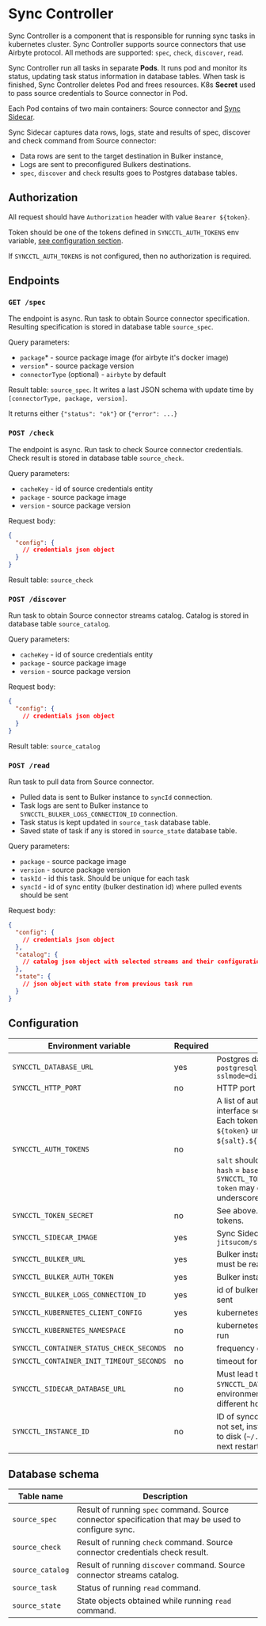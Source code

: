 # Sync Controller

Sync Controller is a component that is responsible for running sync tasks in kubernetes cluster.
Sync Controller supports source connectors that use Airbyte protocol. All methods are supported: `spec`, `check`, `discover`, `read`.

Sync Controller run all tasks in separate **Pods**. It runs pod and monitor its status, updating task status information in database tables.
When task is finished, Sync Controller deletes Pod and frees resources.
K8s **Secret** used to pass source credentials to Source connector in Pod.

Each Pod contains of two main containers: Source connector and [Sync Sidecar](../sync-sidecar/README.md).

Sync Sidecar captures data rows, logs, state and results of spec, discover and check command from Source connector:

 - Data rows are sent to the target destination in Bulker instance,
 - Logs are sent to preconfigured Bulkers destinations.
 - `spec`, `discover` and `check` results goes to Postgres database tables.

## Authorization

All request should have `Authorization` header with value `Bearer ${token}`.

Token should be one of the tokens defined in `SYNCCTL_AUTH_TOKENS` env variable,
[see configuration section](#configuration).

If `SYNCCTL_AUTH_TOKENS` is not configured, then no authorization is required.

## Endpoints

### `GET /spec`

The endpoint is async. Run task to obtain Source connector specification. Resulting specification is stored in database table `source_spec`. 

Query parameters:

 - `package`* - source package image (for airbyte it's docker image)
 - `version`* - source package version
 - `connectorType` (optional) - `airbyte` by default 

Result table: `source_spec`. It writes a last JSON schema with update time by `[connectorType, package, version]`.

It returns either `{"status": "ok"}` or `{"error": ...}`

### `POST /check`

The endpoint is async. Run task to check Source connector credentials.
Check result is stored in database table `source_check`.

Query parameters:

 - `cacheKey` - id of source credentials entity
 - `package` - source package image
 - `version` - source package version
 
Request body:

```json
{
  "config": {
    // credentials json object
  }
}
```

Result table: `source_check`

### `POST /discover`

Run task to obtain Source connector streams catalog.
Catalog is stored in database table `source_catalog`.

Query parameters:

 - `cacheKey` - id of source credentials entity
 - `package` - source package image
 - `version` - source package version

Request body:

```json
{
  "config": {
    // credentials json object
  }
}
```

Result table: `source_catalog`

### `POST /read`

Run task to pull data from Source connector.

- Pulled data is sent to Bulker instance to `syncId` connection.
- Task logs are sent to Bulker instance to `SYNCCTL_BULKER_LOGS_CONNECTION_ID` connection.
- Task status is kept updated in `source_task` database table.
- Saved state of task if any is stored in `source_state` database table.

Query parameters:

 - `package` - source package image
 - `version` - source package version
 - `taskId` - id this task. Should be unique for each task
 - `syncId` - id of sync entity (bulker destination id) where pulled events should be sent

Request body:

```json
{
  "config": {
    // credentials json object
  },
  "catalog": {
    // catalog json object with selected streams and their configurations
  },
  "state": {
    // json object with state from previous task run
  }
}
```

## Configuration

| Environment variable                     | Required | Description                                                                                                                                                                                                                                                                                                                                                                | Default value           |
|------------------------------------------|----------|----------------------------------------------------------------------------------------------------------------------------------------------------------------------------------------------------------------------------------------------------------------------------------------------------------------------------------------------------------------------------|-------------------------|
| `SYNCCTL_DATABASE_URL`                   | yes      | Postgres database URL. E.g.: `postgresql://user:pass@localhost:5432/postgres?sslmode=disable&search_path=bulker`                                                                                                                                                                                                                                                           |                         |
| `SYNCCTL_HTTP_PORT`                      | no       | HTTP port                                                                                                                                                                                                                                                                                                                                                                  | `3043`                  |
| `SYNCCTL_AUTH_TOKENS`                    | no       | A list of auth tokens that authorizes user in HTTP interface separated by comma.<br/>Each token can be either:<br/>`${token}` un-encrypted token value<br/>`${salt}.${hash}` hashed token.<br/><br/>`salt` should be random string<br/>`hash` = `base64(sha512(token + salt + SYNCCTL_TOKEN_SECRET))`<br/>`token` may consist only of letters, digits, underscore and dash |                         |
| `SYNCCTL_TOKEN_SECRET`                   | no       | See above. A secret that is used for hashing tokens.                                                                                                                                                                                                                                                                                                                       |                         |
| `SYNCCTL_SIDECAR_IMAGE`                  | yes      | Sync Sidecar docker image. E.g.: `jitsucom/sidecar:latest`                                                                                                                                                                                                                                                                                                                 |                         |
| `SYNCCTL_BULKER_URL`                     | yes      | Bulker instance URL. Passed to Sync Sidecar and must be reachable from k8s environment                                                                                                                                                                                                                                                                                     |                         |
| `SYNCCTL_BULKER_AUTH_TOKEN`              | yes      | Bulker instance auth token                                                                                                                                                                                                                                                                                                                                                 |                         |
| `SYNCCTL_BULKER_LOGS_CONNECTION_ID`      | yes      | id of bulker destination where task logs should be sent                                                                                                                                                                                                                                                                                                                    |                         |
| `SYNCCTL_KUBERNETES_CLIENT_CONFIG`       | yes      | kubernetes client config in yaml format                                                                                                                                                                                                                                                                                                                                    |                         |
| `SYNCCTL_KUBERNETES_NAMESPACE`           | no       | kubernetes namespace where tasks pod should be run                                                                                                                                                                                                                                                                                                                         | `default`               |
| `SYNCCTL_CONTAINER_STATUS_CHECK_SECONDS` | no       | frequency of running Pods status check                                                                                                                                                                                                                                                                                                                                     | `10`                    |
| `SYNCCTL_CONTAINER_INIT_TIMEOUT_SECONDS` | no       | timeout for Pod initialization                                                                                                                                                                                                                                                                                                                                             | `180`                   |
| `SYNCCTL_SIDECAR_DATABASE_URL`           | no       | Must lead to the same db instance as `SYNCCTL_DATABASE_URL`. Use it when in k8s environment database is reachable through a different hostname or IP.                                                                                                                                                                                                                      | =`SYNCCTL_DATABASE_URL` |
| `SYNCCTL_INSTANCE_ID`                    | no       | ID of syncctl instance. It is used for metrics. If is not set, instance id will be generated and persisted to disk (`~/.syncctl/instance_id`) and reused on next restart.                                                                                                                                                                                                  | random uuid             |


## Database schema

| Table name       | Description                                                                                          |
|------------------|------------------------------------------------------------------------------------------------------|
| `source_spec`    | Result of running `spec` command. Source connector specification that may be used to configure sync. |
| `source_check`   | Result of running `check` command. Source connector credentials check result.                        |
| `source_catalog` | Result of running `discover` command. Source connector streams catalog.                              |
| `source_task`    | Status of running `read` command.                                                                    |
| `source_state`   | State objects obtained while running `read` command.                                                 |
